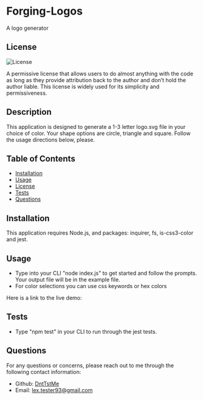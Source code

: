 # Forging-Logos
A logo generator

## License
![License](https://img.shields.io/badge/license-MIT%20License-brightgreen)

A permissive license that allows users to do almost anything with the code as long as they provide attribution back to the author and don’t hold the author liable. This license is widely used for its simplicity and permissiveness.

## Description
This application is designed to generate a 1-3 letter logo.svg file in your choice of color. Your shape options are circle, triangle and square. Follow the usage directions below, please. 


## Table of Contents
- [Installation](#installation)
- [Usage](#instructions)
- [License](#license)
- [Tests](#test)
- [Questions](#questions)

## Installation
This application requires Node.js, and packages: inquirer, fs, is-css3-color  and jest.

## Usage
* Type into your CLI "node index.js" to get started and follow the prompts. Your output file will be in the example file.
* For color selections you can use css keywords or hex colors

Here is a link to the live demo: 


## Tests
* Type "npm test" in your CLI to run through the jest tests.

## Questions
For any questions or concerns, please reach out to me through the following contact information:

- Github: [DntTstMe](https://github.com/DntTstMe)
- Email: lex.tester93@gmail.com